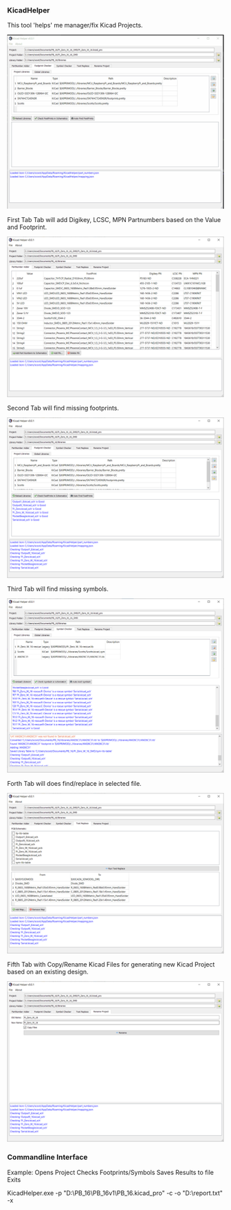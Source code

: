 ### KicadHelper

This tool 'helps' me manager/fix Kicad Projects.

![Gif](/res/images/find_fp.gif)

First Tab Tab will add Digikey, LCSC, MPN Partnumbers based on the Value and Footprint.

![Update Partnumbers Tab](/res/images/2022-08-27_10h01_27.png)

Second Tab will find missing footprints.

![Find Footprints Tab](/res/images/2022-08-27_10h01_54.png)

Third Tab will find missing symbols.

![Find Symbols Tab](/res/images/2022-08-27_10h39_02.png)

Forth Tab will does find/replace in selected file.

![Find Replace Tab](/res/images/2022-08-27_10h02_17.png)

Fifth Tab with Copy/Rename Kicad Files for generating new Kicad Project based on an existing design.

![Rename Tab](/res/images/2022-08-27_10h02_25.png)

### Commandline Interface

Example:
Opens Project
Checks Footprints/Symbols
Saves Results to file
Exits

KicadHelper.exe -p "D:\PB_16\PB_16v1\PB_16.kicad_pro" -c -o "D:\report.txt" -x